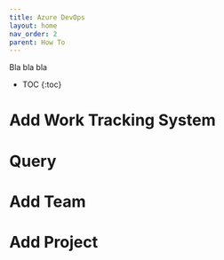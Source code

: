 ```yaml
---
title: Azure DevOps
layout: home
nav_order: 2
parent: How To
---
```


Bla bla bla

- TOC
{:toc}

# Add Work Tracking System

# Query

# Add Team

# Add Project